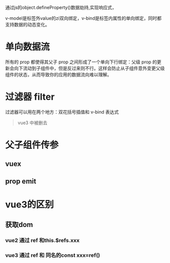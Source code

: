 通过js的object.defineProperty()数据劫持,实现响应式，

v-model是标签外value的zi双向绑定，v-bind是标签内属性的单向绑定，同时都支持数据的动态变化。

# 单向数据流

所有的 prop 都使得其父子 prop 之间形成了一个单向下行绑定：父级 prop 的更新会向下流动到子组件中，但是反过来则不行。这样会防止从子组件意外变更父级组件的状态，从而导致你的应用的数据流向难以理解。

# 过滤器 filter

过滤器可以用在两个地方：双花括号插值和 v-bind 表达式
> vue3 中被删去

# 父子组件传参

## vuex

## prop emit

# vue3的区别

## 获取dom 

### vue2 通过 ref 和this.$refs.xxx

### vue3 通过 ref 和 同名的const xxx=ref()